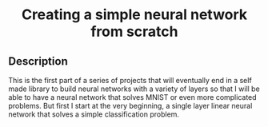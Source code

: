 <h1 align="center">Creating a simple neural network from scratch</h1>

## Description
This is the first part of a series of projects that will eventually end in a self made library to build neural networks with a variety of layers so that I will be able to have a neural network that solves MNIST or even more complicated problems. But first I start at the very beginning, a single layer linear neural network that solves a simple classification problem. 
